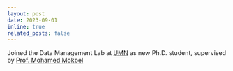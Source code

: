 ```yaml
---
layout: post
date: 2023-09-01
inline: true
related_posts: false
---
```


Joined the Data Management Lab at [UMN](https://cse.umn.edu/cs) as new Ph.D. student, supervised by [Prof. Mohamed Mokbel](https://cse.umn.edu/cs/mohamed-mokbel)
